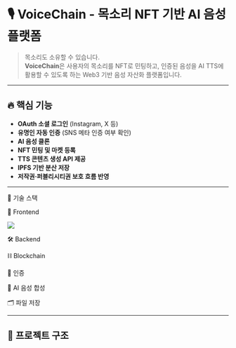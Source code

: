 # 🎙️ VoiceChain - 목소리 NFT 기반 AI 음성 플랫폼

> 목소리도 소유할 수 있습니다.  
> **VoiceChain**은 사용자의 목소리를 NFT로 민팅하고, 인증된 음성을 AI TTS에 활용할 수 있도록 하는 Web3 기반 음성 자산화 플랫폼입니다.

---

## 🔥 핵심 기능

- **OAuth 소셜 로그인** (Instagram, X 등)
- **유명인 자동 인증** (SNS 메타 인증 여부 확인)
- **AI 음성 클론**
- **NFT 민팅 및 마켓 등록**
- **TTS 콘텐츠 생성 API 제공**
- **IPFS 기반 분산 저장**
- **저작권·퍼블리시티권 보호 흐름 반영**

---

🧱 기술 스택

🚀 Frontend

<img src="https://img.shields.io/badge/React-E34F26?style=for-the-badge&logo=React&logoColor=white">


🛠 Backend




⛓ Blockchain

🔐 인증



🧠 AI 음성 합성

🗂 파일 저장


---

## 🚀 프로젝트 구조

